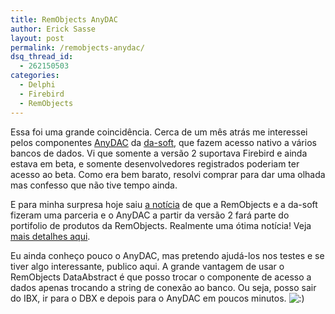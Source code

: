 ```yaml
---
title: RemObjects AnyDAC
author: Erick Sasse
layout: post
permalink: /remobjects-anydac/
dsq_thread_id:
  - 262150503
categories:
  - Delphi
  - Firebird
  - RemObjects
---
```

Essa foi uma grande coincidência. Cerca de um mês atrás me interessei pelos componentes [AnyDAC][1] da [da-soft][2], que fazem acesso nativo a vários bancos de dados. Vi que somente a versão 2 suportava Firebird e ainda estava em beta, e somente desenvolvedores registrados poderiam ter acesso ao beta. Como era bem barato, resolvi comprar para dar uma olhada mas confesso que não tive tempo ainda.

E para minha surpresa hoje saiu [a notícia][3] de que a RemObjects e a da-soft fizeram uma parceria e o AnyDAC a partir da versão 2 fará parte do portifolio de produtos da RemObjects. Realmente uma ótima notícia! Veja [mais detalhes aqui][3].

Eu ainda conheço pouco o AnyDAC, mas pretendo ajudá-los nos testes e se tiver algo interessante, publico aqui. A grande vantagem de usar o RemObjects DataAbstract é que posso trocar o componente de acesso a dados apenas trocando a string de conexão ao banco. Ou seja, posso sair do IBX, ir para o DBX e depois para o AnyDAC em poucos minutos. <img src="http://www.ericksasse.com.br/wp-includes/images/smilies/icon_smile.gif" alt=":)" class="wp-smiley" />

 [1]: http://www.da-soft.com/content/view/45/145/
 [2]: http://www.da-soft.com/
 [3]: http://www.remobjects.com/anydac